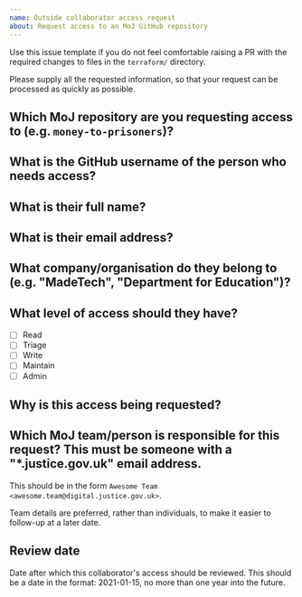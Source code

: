 ```yaml
---
name: Outside collaborator access request
about: Request access to an MoJ GitHub repository
---
```


Use this issue template if you do not feel comfortable raising a PR with the required changes to files in the `terraform/` directory.

Please supply all the requested information, so that your request can be processed as quickly as possible.

## Which MoJ repository are you requesting access to (e.g. `money-to-prisoners`)?

<!-- MoJ repository name -->

## What is the GitHub username of the person who needs access?

<!-- Outside collaborator's GitHub username -->

## What is their full name?

<!-- Outside collaborator's full name -->

## What is their email address?

<!-- Outside collaborator's email address -->

## What company/organisation do they belong to (e.g. "MadeTech", "Department for Education")?

<!-- Outside collaborator's organisation -->

## What level of access should they have?

- [ ] Read
- [ ] Triage
- [ ] Write
- [ ] Maintain
- [ ] Admin

## Why is this access being requested?

<!-- Reason why the outside collaborator needs access -->

## Which MoJ team/person is responsible for this request? This must be someone with a "*.justice.gov.uk" email address.

This should be in the form `Awesome Team <awesome.team@digital.justice.gov.uk>`.

Team details are preferred, rather than individuals, to make it easier to follow-up at a later date.

<!-- Name and email address of responsible MoJ team/person -->

## Review date

Date after which this collaborator's access should be reviewed. This should be a date in the format: 2021-01-15, no more than one year into the future.

<!-- Review date -->

